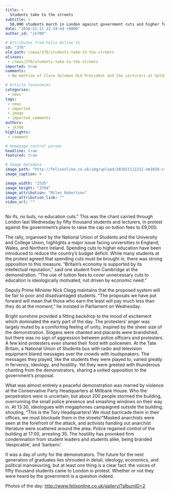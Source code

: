 ```yaml
---
title: >
  Students take to the streets
subtitle: >
  50,000 students march in London against government cuts and higher fees
date: "2010-11-11 22:19:44 +0000"
author_id: "jk708"

# Attributes from Felix Online V1
id: "376"
old_path: /news/376/students-take-to-the-streets
aliases:
 - /news/376/students-take-to-the-streets
imported: true
comments:
 - No mention of Clare Solomon ULU President and the Lecturers at Goldsmiths condoning the direct action and occupation There is an insane hopefully small minority who fully support invading a political headquartersDavid Wool  what about subjects like Sound Light and Live Entertainment Technology or other vocational courses Ive worked with people from these courses first hand and they are significantly LESS competent than those whove had a year or two of work experience or onthejob training Actually the degree devalues them in their speciality because they have a falsely high expectation of their abilities How do they benefit societyImperial College Union is taking the wrong approach on this all 6 of them by claiming that the individual student is the sole beneficary of a university education see Kendalls column in Felix this week for example  In fact society as a whole benefits from doctors engineers scientists and also from subjects humanities such as geography psychology et

# Article Taxonomies
categories:
 - news
tags:
 - news
 - imported
 - image
 - imported_comments
authors:
 - jk708
highlights:
 - comment

# Homepage control params
headline: true
featured: true

# Image metadata
image_path: "http://felixonline.co.uk/img/upload/201011112212-nm1010-students.jpg"
image_caption: >

image_width: "2535"
image_height: "3704"
image_attribution: "Miles Robertson"
image_attribution_link: ""
video_url: ""
---
```


No ifs, no buts, no education cuts.” This was the chant carried through London last Wednesday by fifty thousand students and lecturers, in protest against the government’s plans to raise the cap on tuition fees to £9,000.

The rally, organised by the National Union of Students and the University and College Union, highlights a major issue facing universities in England, Wales, and Northern Ireland. Spending cuts to higher education have been introduced to reduce the country’s budget deficit. While many students at the protest agreed that spending cuts must be brought in, there was strong opposition to this measure. “Britain’s economy is supported by its intellectual reputation,” said one student from Cambridge at the demonstration. “The use of tuition fees to cover unnecessary cuts to education is ideologically motivated, not driven by economic need.”

Deputy Prime Minister Nick Clegg maintains that the proposed system will be fair to poor and disadvantaged students. “The proposals we have put forward will mean that those who earn the least will pay much less than they do at the moment,” he insisted in Parliament on Wednesday.

Bright sunshine provided a fitting backdrop to the mood of excitement which dominated the early part of the day. The protesters’ anger was largely muted by a comforting feeling of unity, inspired by the sheer size of the demonstration. Slogans were chanted and placards were brandished, but there was no sign of aggression between police officers and protesters. A few kind protesters even shared their food with policemen. At the Tate Britain, a National Union of Students bus with radio and television equipment blared messages over the crowds with loudspeakers. The messages they played, like the students they were played to, varied greatly in fervency, ideology, and hostility. Yet they were greeted with thunderous chanting from the demonstrators, sharing a united opposition to the government’s proposal.

What was almost entirely a peaceful demonstration was marred by violence at the Conservative Party Headquarters at Millbank House. Who the perpetrators were is uncertain, but about 200 people stormed the building, overrunning the small police presence and smashing windows on their way in. At 13:30, ideologues with megaphones campaigned outside the building, shouting, “This is the Tory Headquarters! We must barricade them in their offices, we must blockade them in the streets!”Masked anarchists were seen at the forefront of the attack, and activists handing out anarchist literature were scattered around the area. Police regained control of the building at 17:00, arresting 35. The hostility has provoked firm condemnation from student leaders and students alike, being branded ‘despicable’, and ‘barbaric’.

It was a day of unity for the demonstrators. The future for the next generation of graduates lies shrouded in detail, ideology, economics, and political manoeuvring, but at least one thing is a clear fact: the voices of fifty thousand students came to London in protest. Whether or not they were heard by the government is a question indeed.

Photos of the day: <http://www.felixonline.co.uk/gallery/?albumID=2>
